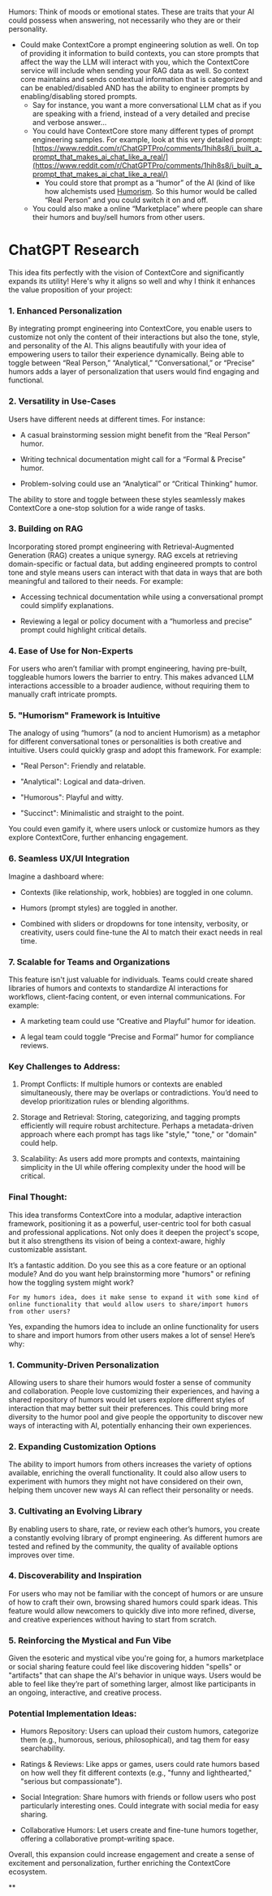Humors: Think of moods or emotional states. These are traits that your AI could possess when answering, not necessarily who they are or their personality. 

- Could make ContextCore a prompt engineering solution as well. On top of providing it information to build contexts, you can store prompts that affect the way the LLM will interact with you, which the ContextCore service will include when sending your RAG data as well. So context core maintains and sends contextual information that is categorized and can be enabled/disabled AND has the ability to engineer prompts by enabling/disabling stored prompts.
	- Say for instance, you want a more conversational LLM chat as if you are speaking with a friend, instead of a very detailed and precise and verbose answer...
	- You could have ContextCore store many different types of prompt engineering samples. For example, look at this very detailed prompt:   [https://www.reddit.com/r/ChatGPTPro/comments/1hih8s8/i_built_a_prompt_that_makes_ai_chat_like_a_real/](https://www.reddit.com/r/ChatGPTPro/comments/1hih8s8/i_built_a_prompt_that_makes_ai_chat_like_a_real/)
		- You could store that prompt as a “humor” of the AI (kind of like how alchemists used [Humorism](https://en.wikipedia.org/wiki/Humorism). So this humor would be called “Real Person” and you could switch it on and off. 
	- You could also make a online “Marketplace” where people can share their humors and buy/sell humors from other users. 
    

# ChatGPT Research
This idea fits perfectly with the vision of ContextCore and significantly expands its utility! Here's why it aligns so well and why I think it enhances the value proposition of your project:

### 1. Enhanced Personalization

By integrating prompt engineering into ContextCore, you enable users to customize not only the content of their interactions but also the tone, style, and personality of the AI. This aligns beautifully with your idea of empowering users to tailor their experience dynamically. Being able to toggle between “Real Person,” “Analytical,” “Conversational,” or “Precise” humors adds a layer of personalization that users would find engaging and functional.

### 2. Versatility in Use-Cases

Users have different needs at different times. For instance:

- A casual brainstorming session might benefit from the “Real Person” humor.
    
- Writing technical documentation might call for a “Formal & Precise” humor.
    
- Problem-solving could use an “Analytical” or “Critical Thinking” humor.
    

The ability to store and toggle between these styles seamlessly makes ContextCore a one-stop solution for a wide range of tasks.

### 3. Building on RAG

Incorporating stored prompt engineering with Retrieval-Augmented Generation (RAG) creates a unique synergy. RAG excels at retrieving domain-specific or factual data, but adding engineered prompts to control tone and style means users can interact with that data in ways that are both meaningful and tailored to their needs. For example:

- Accessing technical documentation while using a conversational prompt could simplify explanations.
    
- Reviewing a legal or policy document with a “humorless and precise” prompt could highlight critical details.
    

### 4. Ease of Use for Non-Experts

For users who aren’t familiar with prompt engineering, having pre-built, toggleable humors lowers the barrier to entry. This makes advanced LLM interactions accessible to a broader audience, without requiring them to manually craft intricate prompts.

### 5. "Humorism" Framework is Intuitive

The analogy of using “humors” (a nod to ancient Humorism) as a metaphor for different conversational tones or personalities is both creative and intuitive. Users could quickly grasp and adopt this framework. For example:

- "Real Person": Friendly and relatable.
    
- "Analytical": Logical and data-driven.
    
- "Humorous": Playful and witty.
    
- "Succinct": Minimalistic and straight to the point.
    

You could even gamify it, where users unlock or customize humors as they explore ContextCore, further enhancing engagement.

### 6. Seamless UX/UI Integration

Imagine a dashboard where:

- Contexts (like relationship, work, hobbies) are toggled in one column.
    
- Humors (prompt styles) are toggled in another.
    
- Combined with sliders or dropdowns for tone intensity, verbosity, or creativity, users could fine-tune the AI to match their exact needs in real time.
    

### 7. Scalable for Teams and Organizations

This feature isn't just valuable for individuals. Teams could create shared libraries of humors and contexts to standardize AI interactions for workflows, client-facing content, or even internal communications. For example:

- A marketing team could use “Creative and Playful” humor for ideation.
    
- A legal team could toggle “Precise and Formal” humor for compliance reviews.
    

### Key Challenges to Address:

1. Prompt Conflicts: If multiple humors or contexts are enabled simultaneously, there may be overlaps or contradictions. You’d need to develop prioritization rules or blending algorithms.
    
2. Storage and Retrieval: Storing, categorizing, and tagging prompts efficiently will require robust architecture. Perhaps a metadata-driven approach where each prompt has tags like "style," "tone," or "domain" could help.
    
3. Scalability: As users add more prompts and contexts, maintaining simplicity in the UI while offering complexity under the hood will be critical.
    

### Final Thought:

This idea transforms ContextCore into a modular, adaptive interaction framework, positioning it as a powerful, user-centric tool for both casual and professional applications. Not only does it deepen the project's scope, but it also strengthens its vision of being a context-aware, highly customizable assistant.

It’s a fantastic addition. Do you see this as a core feature or an optional module? And do you want help brainstorming more "humors" or refining how the toggling system might work?

```
For my humors idea, does it make sense to expand it with some kind of online functionality that would allow users to share/import humors from other users?
```

Yes, expanding the humors idea to include an online functionality for users to share and import humors from other users makes a lot of sense! Here’s why:

### 1. Community-Driven Personalization

Allowing users to share their humors would foster a sense of community and collaboration. People love customizing their experiences, and having a shared repository of humors would let users explore different styles of interaction that may better suit their preferences. This could bring more diversity to the humor pool and give people the opportunity to discover new ways of interacting with AI, potentially enhancing their own experiences.

### 2. Expanding Customization Options

The ability to import humors from others increases the variety of options available, enriching the overall functionality. It could also allow users to experiment with humors they might not have considered on their own, helping them uncover new ways AI can reflect their personality or needs.

### 3. Cultivating an Evolving Library

By enabling users to share, rate, or review each other’s humors, you create a constantly evolving library of prompt engineering. As different humors are tested and refined by the community, the quality of available options improves over time.

### 4. Discoverability and Inspiration

For users who may not be familiar with the concept of humors or are unsure of how to craft their own, browsing shared humors could spark ideas. This feature would allow newcomers to quickly dive into more refined, diverse, and creative experiences without having to start from scratch.

### 5. Reinforcing the Mystical and Fun Vibe

Given the esoteric and mystical vibe you're going for, a humors marketplace or social sharing feature could feel like discovering hidden "spells" or "artifacts" that can shape the AI's behavior in unique ways. Users would be able to feel like they’re part of something larger, almost like participants in an ongoing, interactive, and creative process.

### Potential Implementation Ideas:

- Humors Repository: Users can upload their custom humors, categorize them (e.g., humorous, serious, philosophical), and tag them for easy searchability.
    
- Ratings & Reviews: Like apps or games, users could rate humors based on how well they fit different contexts (e.g., "funny and lighthearted," "serious but compassionate").
    
- Social Integration: Share humors with friends or follow users who post particularly interesting ones. Could integrate with social media for easy sharing.
    
- Collaborative Humors: Let users create and fine-tune humors together, offering a collaborative prompt-writing space.
    

Overall, this expansion could increase engagement and create a sense of excitement and personalization, further enriching the ContextCore ecosystem.

  
**